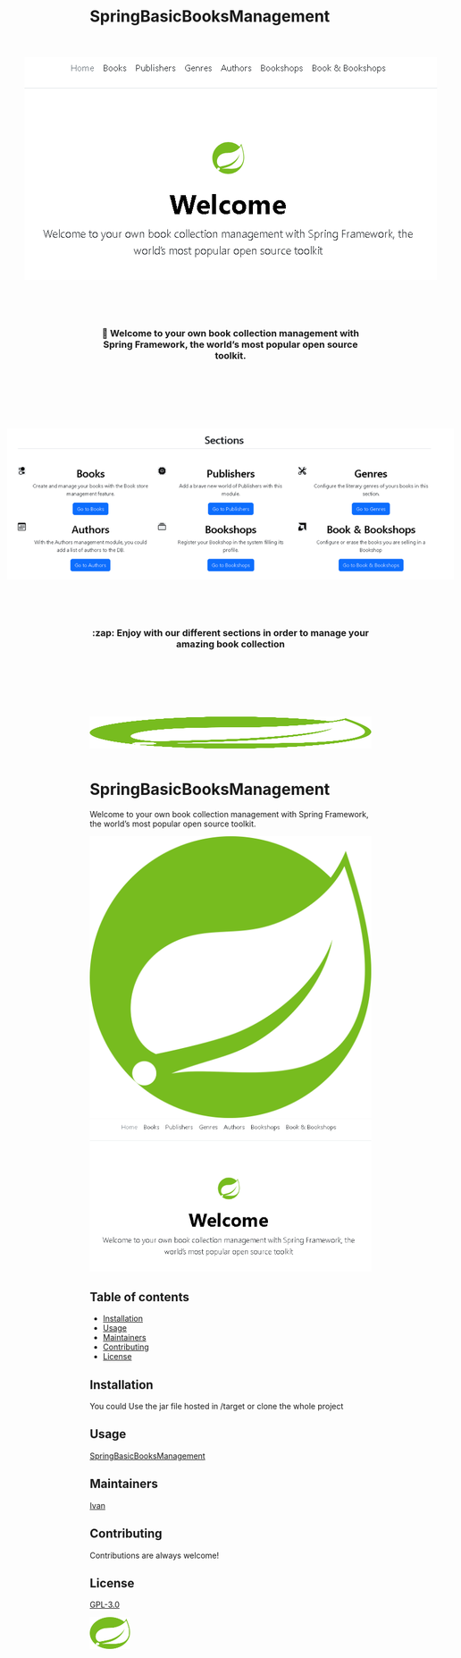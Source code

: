 # SpringBasicBooksManagement 
 

<div align="center" style="display: flex; flex-wrap: wrap; justify-content: center; align-items: center; gap: 1em; margin: 4em 0;">


<img src="./src/main/resources/static/images/Cover.png" style="width: 800px; max-width: 1024px; flex-grow: 1;" />

<br />
<br />

<h3>👋 Welcome to your own book collection management with Spring Framework, the world’s most popular open source toolkit.</h3>

<br />
<br />

</div>	


<div align="center" style="display: flex; flex-wrap: wrap; justify-content: center; align-items: center; gap: 1em; margin: 4em 0;">


<img src="./src/main/resources/static/images/Sections.png" style="width: 800px; max-width: 1024px; flex-grow: 1;" />

<br />
<br />

<h3> :zap: Enjoy with our different sections in order to manage your amazing book collection</h3>

<br />
<br />

</div>	


<div align="center" style="display: flex; flex-wrap: wrap; justify-content: center; align-items: center; gap: 1em; margin: 4em 0;">

<img class="d-block mx-auto mb-4" src="./src/main/resources/static/images/spring-3-logo-svg-vector.svg" alt="Logo de Spring" width="72" height="57" style="flex-grow:1;">

</div>


# SpringBasicBooksManagement 

Welcome to your own book collection management with Spring Framework, the world’s most popular open source toolkit.

![image](./src/main/resources/static/images/spring-3-logo-svg-vector.svg)
![image](https://github.com/Ivan-Montes/SpringBasicBooksManagement/blob/da00f8f96d85797ddad9c9f0323d6bb7d97468d6/src/main/resources/static/images/Cover.png)


## Table of contents

- [Installation](#installation)
- [Usage](#usage)
- [Maintainers](#maintainers)
- [Contributing](#contributing)
- [License](#license)

## Installation

You could Use the jar file hosted in /target or clone the whole project

## Usage

[SpringBasicBooksManagement](https://springbasicbookmng.onrender.com/)

## Maintainers

[Ivan](https://github.com/Ivan-Montes)

## Contributing

Contributions are always welcome!

## License

[GPL-3.0](https://choosealicense.com/licenses/gpl-3.0/)

<a href="https://spring.io/">
	<img class="d-block mx-auto mb-4" src="./src/main/resources/static/images/spring-3-logo-svg-vector.svg" alt="Logo de Spring" width="72" height="57" style="flex-grow:1;">
</a>